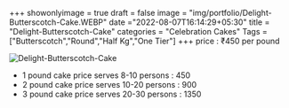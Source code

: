 +++
showonlyimage = true
draft = false
image = "img/portfolio/Delight-Butterscotch-Cake.WEBP"
date ="2022-08-07T16:14:29+05:30"
title = "Delight-Butterscotch-Cake"
categories = "Celebration Cakes"
Tags = ["Butterscotch","Round","Half Kg","One Tier"]
+++
price : ₹450 per pound
<!--more-->
![Delight-Butterscotch-Cake](/img/portfolio/Delight-Butterscotch-Cake.WEBP)
* 1 pound cake price serves 8-10 persons : 450
* 2 pound cake price serves 10-20 persons : 900
* 3 pound cake price serves 20-30 persons : 1350

